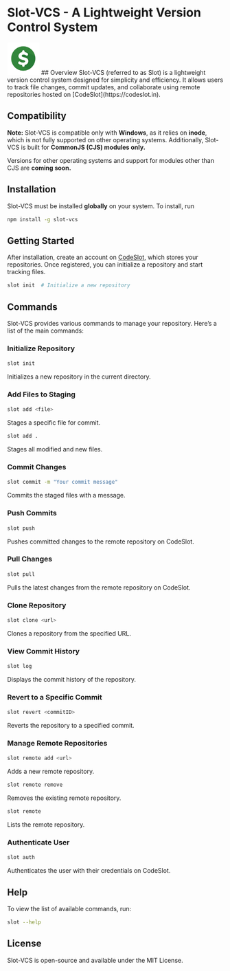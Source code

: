 # Slot-VCS - A Lightweight Version Control System
<img src="public/slot-logo.png" alt="slot-logo" width="75" height="75"/>
## Overview
Slot-VCS (referred to as Slot) is a lightweight version control system designed for simplicity and efficiency. It allows users to track file changes, commit updates, and collaborate using remote repositories hosted on [CodeSlot](https://codeslot.in).

## Compatibility

**Note:** Slot-VCS is compatible only with **Windows**, as it relies on **inode**, which is not fully supported on other operating systems. Additionally, Slot-VCS is built for **CommonJS (CJS) modules only.**

Versions for other operating systems and support for modules other than CJS are **coming soon.**

## Installation
Slot-VCS must be installed **globally** on your system. To install, run

```sh
npm install -g slot-vcs
```

## Getting Started
After installation, create an account on [CodeSlot](https://codeslot.in), which stores your repositories. Once registered, you can initialize a repository and start tracking files.

```sh
slot init  # Initialize a new repository
```

## Commands
Slot-VCS provides various commands to manage your repository. Here’s a list of the main commands:

### Initialize Repository
```sh
slot init
```
Initializes a new repository in the current directory.

### Add Files to Staging
```sh
slot add <file>
```
Stages a specific file for commit.

```sh
slot add .
```
Stages all modified and new files.

### Commit Changes
```sh
slot commit -m "Your commit message"
```
Commits the staged files with a message.

### Push Commits
```sh
slot push
```
Pushes committed changes to the remote repository on CodeSlot.

### Pull Changes
```sh
slot pull
```
Pulls the latest changes from the remote repository on CodeSlot.

### Clone Repository
```sh
slot clone <url>
```
Clones a repository from the specified URL.

### View Commit History
```sh
slot log
```
Displays the commit history of the repository.

### Revert to a Specific Commit
```sh
slot revert <commitID>
```
Reverts the repository to a specified commit.

### Manage Remote Repositories
```sh
slot remote add <url>
```
Adds a new remote repository.

```sh
slot remote remove
```
Removes the existing remote repository.

```sh
slot remote
```
Lists the remote repository.

### Authenticate User
```sh
slot auth
```
Authenticates the user with their credentials on CodeSlot.

## Help
To view the list of available commands, run:

```sh
slot --help
```

## License
Slot-VCS is open-source and available under the MIT License.


